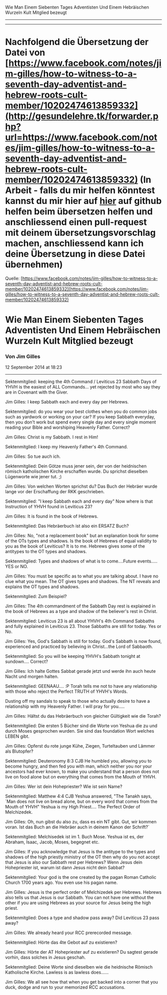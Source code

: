 <!--t Wie Man Einem Siebenten Tages Adventisten Und Einem Hebräischen Wurzeln Kult Mitglied bezeugt - in Arbeit (20% übersetzt) t-->
<!--d Sabbat, Samstagssabbat, Gesetzlichkeit, Judaisierer, Sabbathalten, Siebenten Tages Adventisten, Hebrew Roots, Hebräische Wurzeln d-->

Wie Man Einem Siebenten Tages Adventisten Und Einem Hebräischen Wurzeln Kult Mitglied bezeugt

- - - 
- - -

# Nachfolgend die Übersetzung der Datei von [https://www.facebook.com/notes/jim-gilles/how-to-witness-to-a-seventh-day-adventist-and-hebrew-roots-cult-member/10202474613859332](http://gesundelehre.tk/forwarder.php?url=https://www.facebook.com/notes/jim-gilles/how-to-witness-to-a-seventh-day-adventist-and-hebrew-roots-cult-member/10202474613859332) (In Arbeit - falls du mir helfen könntest kannst du mir hier auf [hier](https://github.com/gesundelehre/gesundelehre_translate/blob/master/content/static/judaisierer/wie-man-einem-siebenten-tages-adventisten-und-einem-hebraeischen-wurzeln-kult-mitglied-bezeugt.md) auf github helfen beim übersetzen helfen und anschliessend einen pull-request mit deinem übersetzungsvorschlag machen, anschliessend kann ich deine Übersetzung in diese Datei übernehmen)

Quelle: [https://www.facebook.com/notes/jim-gilles/how-to-witness-to-a-seventh-day-adventist-and-hebrew-roots-cult-member/10202474613859332](https://www.facebook.com/notes/jim-gilles/how-to-witness-to-a-seventh-day-adventist-and-hebrew-roots-cult-member/10202474613859332)

# Wie Man Einem Siebenten Tages Adventisten Und Einem Hebräischen Wurzeln Kult Mitglied bezeugt

### Von Jim Gilles

12 September 2014 at 18:23

- - -

Sektenmitglied: keeping the 4th Command / Leviticus 23 Sabbath Days of YHVH is the easiest of ALL Commands... yet rejected by most who say they are in Covenant with the Giver. 

Jim Gilles: I keep Sabbath each and every day per Hebrews.

Sektenmitglied: do you wear your best clothes when you do common jobs such as yardwork or working on your car?  If you keep Sabbath everyday, then you don't work but spend every single day and every single moment reading your Bible and worshiping Heavenly Father.  Correct?

Jim Gilles:  Christ is my Sabbath.  I rest in Him!

Sektenmitglied: I keep my Heavenly Father's 4th Command.

Jim Gilles: So tue auch ich.

Sektenmitglied: Dein Götze muss jener sein, der von der heidnischen römisch katholischen Kirche erschaffen wurde. Du sprichst dieselben Lügenworte wie jener tut. ;)

Jim Gilles: Von welchen Worten sprichst du? Das Buch der Hebräer wurde lange vor der Erschaffung der RKK geschrieben.

Sektenmitglied:  "I keep Sabbath each and every day" Now where is that Instruction of YHVH found in Leviticus 23?

Jim Gilles: It is found in the book of Hebrews.

Sektenmitglied: Das Hebräerbuch ist also ein ERSATZ Buch?

Jim Gilles: No, "not a replacement book" but an explanation book for some of the OTs types and shadows.  Is the book of Hebrews of equal validity to you as the book of Leviticus?  It is to me.  Hebrews gives some of the antitypes to the OT types and shadows.

Sektenmitglied: Types and shadows of what is to come....Future events..... YES or NO.

Jim Gilles: You must be specific as to what you are talking about.  I have no clue what you mean.  The OT gives types and shadows.  The NT reveals and explains the OT types and shadows.

Sektenmitglied: Zum Beispiel?

Jim Gilles: The 4th commandment of the Sabbath Day rest is explained in the book of Hebrews as a type and shadow of the believer's rest in Christ.

Sektenmitglied: Leviticus 23 is all about YHVH's 4th Command Sabbaths and fully explained in Leviticus 23. Those Sabbaths are still for today. Yes or No.

Jim Gilles: Yes, God's Sabbath is still for today.  God's Sabbath is now found, experienced and practiced by believing in Christ...the Lord of Sabbaoth.

Sektenmitglied: So you will be keeping YHVH's Sabbath tonight at sundown.... Correct?

Jim Gilles: Ich halte Gottes Sabbat gerade jetzt und werde ihn auch heute Nacht und morgen halten.

Sektenmitglied: GEENAAU.... :P  Torah tells me not to have any relationship with those who reject the Perfect TRUTH of YHVH's Words.

Dusting off my sandals to speak to those who actually desire to have a relationship with my Heavenly Father.  I will pray for you.....

Jim Gilles: Hältst du das Hebräerbuch von gleicher Gültigkeit wie die Torah?

Sektenmitglied: Die ersten 5 Bücher sind die Worte von Yeshua die zu und durch Moses gesprochen wurden. Sie sind das foundation Wort welches LEBEN gibt.

Jim Gilles: Opferst du rote junge Kühe, Ziegen, Turteltauben und Lämmer als Blutopfer?

Sektenmitglied: Deuteronomy 8:3 CJB He humbled you, allowing you to become hungry, and then fed you with man, which neither you nor your ancestors had ever known, to make you understand that a person does not live on food alone but on everything that comes from the Mouth of YHVH.

Jim Gilles: Wer ist dein Hohepriester? Wie ist sein Name?

Sektenmitglied: Matthew 4:4 CJB  Yeshua answered, "The Tanakh says, `Man does not live on bread alone, but on every word that comes from the Mouth of YHVH"  Yeshua is my High Priest.... The Perfect Order of Melchizedek.

Jim Gilles: Oh, nun gibst du also zu, dass es ein NT gibt. Gut, wir kommen voran. Ist das Buch an die Hebräer auch in deinem Kanon der Schrift?`

Sektenmitglied: Melchisedek ist im 1. Buch Mose. Yeshua ist es, der Abraham, Isaac, Jacob, Moses, begegnet etc.

Jim Gilles:  If you acknowledge that Jesus is the antitype to the types and shadows of the high priestly ministry of the OT then why do you not accept that Jesus is also our Sabbath rest per Hebrews? Wenn Jesus dein Hohepriester ist, warum ist dann Jesus nicht dein Sabbat?

Sektenmitglied: Your god is the one created by the pagan Roman Catholic Church 1700 years ago.  You even use his pagan name.
 
Jim Gilles: Jesus is the perfect order of Melchizedek per Hebrews.  Hebrews also tells us that Jesus is our Sabbath.  You can not have one without the other if you are using Hebrews as your source for Jesus being the high priest.

Sektenmitglied: Does a type and shadow pass away?  Did Leviticus 23 pass away?

Jim Gilles: We already heard your RCC prerecorded message.

Sektenmitglied: Hörte das 4te Gebot auf zu existieren?

Jim Gilles: Hörte der AT Hohepriester auf zu existieren? Du sagtest gerade vorhin, dass solches in Jesus geschah.

Sektenmitglied: Deine Worte sind dieselben wie die heidnische Römisch Katholische Kirche. Lawless is as lawless does......

Jim Gilles: We all see how that when you get backed into a corner that you duck, dodge and run to your memorized RCC accusations.